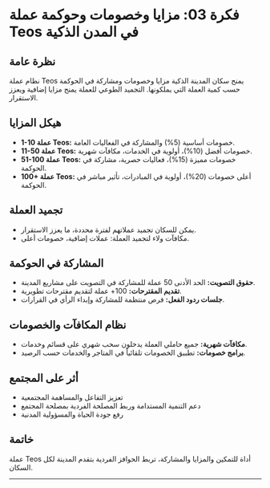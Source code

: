 # فكرة 03: مزايا وخصومات وحوكمة عملة Teos في المدن الذكية

## نظرة عامة
نظام عملة Teos يمنح سكان المدينة الذكية مزايا وخصومات ومشاركة في الحوكمة حسب كمية العملة التي يملكونها. التجميد الطوعي للعملة يمنح مزايا إضافية ويعزز الاستقرار.

## هيكل المزايا
- **1-10 عملة Teos:** خصومات أساسية (5%) والمشاركة في الفعاليات العامة.
- **11-50 عملة Teos:** خصومات أفضل (10%)، أولوية في الخدمات، مكافآت شهرية.
- **51-100 عملة Teos:** خصومات مميزة (15%)، فعاليات حصرية، مشاركة في الحوكمة.
- **100+ عملة Teos:** أعلى خصومات (20%)، أولوية في المبادرات، تأثير مباشر في الحوكمة.

## تجميد العملة
- يمكن للسكان تجميد عملاتهم لفترة محددة، ما يعزز الاستقرار.
- مكافآت ولاء لتجميد العملة: عملات إضافية، خصومات أعلى.

## المشاركة في الحوكمة
- **حقوق التصويت:** الحد الأدنى 50 عملة للمشاركة في التصويت على مشاريع المدينة.
- **تقديم المقترحات:** 100+ عملة لتقديم مقترحات تطويرية.
- **جلسات ردود الفعل:** فرص منتظمة للمشاركة وإبداء الرأي في القرارات.

## نظام المكافآت والخصومات
- **مكافآت شهرية:** جميع حاملي العملة يدخلون سحب شهري على قسائم وخدمات.
- **برامج خصومات:** تطبيق الخصومات تلقائياً في المتاجر والخدمات حسب الرصيد.

## أثر على المجتمع
- تعزيز التفاعل والمساهمة المجتمعية
- دعم التنمية المستدامة وربط المصلحة الفردية بمصلحة المجتمع
- رفع جودة الحياة والمسؤولية المدنية

## خاتمة
عملة Teos أداة للتمكين والمزايا والمشاركة، تربط الحوافز الفردية بتقدم المدينة لكل السكان.

---